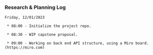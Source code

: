 ### Research & Planning Log

```
Friday, 12/01/2023

 * 08:00 - Initialize the project repo.

 * 08:30 - WIP capstone proposal.

 * 09:00 - Working on back end API structure, using a Miro board. (https://miro.com)
```
